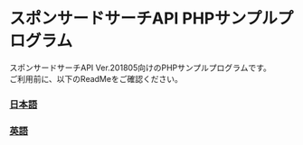 # スポンサードサーチAPI PHPサンプルプログラム
スポンサードサーチAPI Ver.201805向けのPHPサンプルプログラムです。<br>
ご利用前に、以下のReadMeをご確認ください。

### [日本語](./readme_JA.txt)
### [英語](./readme_EN.txt)
